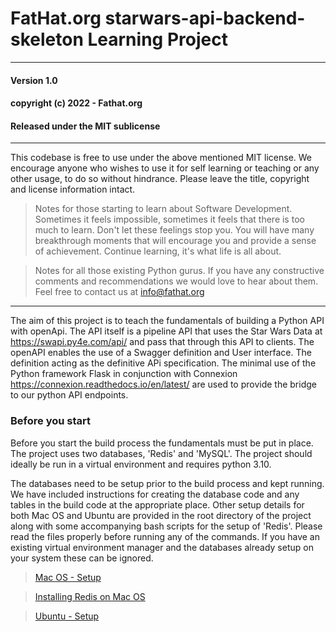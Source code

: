 # FatHat.org starwars-api-backend-skeleton Learning Project


---

#### Version 1.0
#### copyright (c) 2022 - Fathat.org
#### Released under the MIT sublicense

---

This codebase is free to use under the above mentioned MIT license. We encourage anyone who wishes to use it for self learning or teaching or any other usage, to do so without hindrance. 
Please leave the title, copyright and license information intact. 

>Notes for those starting to learn about Software Development. Sometimes it feels impossible, sometimes it feels that there is too much to learn. Don't let these feelings stop
you. You will have many breakthrough moments that will encourage you and provide a sense of achievement. Continue learning, it's what life is all about.

>Notes for all those existing Python gurus. If you have any constructive comments and recommendations we would love to hear about them. Feel free to contact us at info@fathat.org

---

The aim of this project is to teach the fundamentals of building a Python API with openApi. The API itself 
is a pipeline API that uses the Star Wars Data at https://swapi.py4e.com/api/ and pass that through this API to 
clients. The openAPI enables the use of a Swagger definition and User interface. The definition acting as the definitive 
APi specification. The minimal use of the Python framework Flask in conjunction with Connexion https://connexion.readthedocs.io/en/latest/
are used to provide the bridge to our python API endpoints.

### Before you start
Before you start the build process the fundamentals must be put in place. The project uses two databases, 'Redis' and 'MySQL'. The project should
ideally be run in a virtual environment and requires python 3.10.

The databases need to be setup prior to the build process and kept running. We have included instructions for creating the database code and any tables
in the build code at the appropriate place. Other setup details for both Mac OS and Ubuntu are provided in the root directory of the project
along with some accompanying bash scripts for the setup of 'Redis'. Please read the files properly before running any of the commands.
If you have an existing virtual environment manager and the databases already setup on your system these can be ignored.

>[Mac OS - Setup](mac_setup.md)

>[Installing Redis on Mac OS](mac-redis.sh)

>[Ubuntu - Setup](ubuntu_setup.md)
